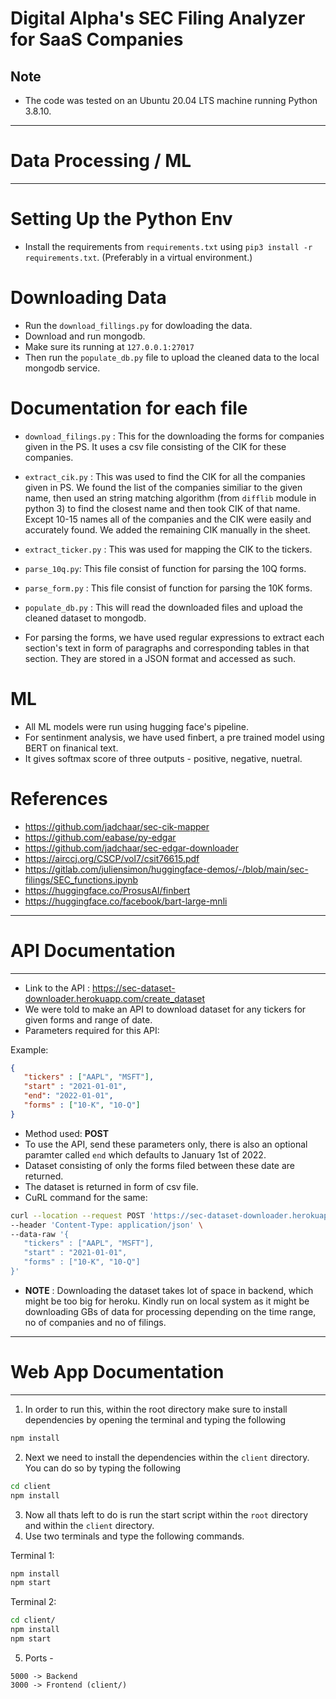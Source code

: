 # Digital Alpha's SEC Filing Analyzer for SaaS Companies


## Note

- The code was tested on an Ubuntu 20.04 LTS machine running Python 3.8.10.

---

# Data Processing / ML

---

# Setting Up the Python Env

- Install the requirements from `requirements.txt` using `pip3 install -r requirements.txt`. (Preferably in a virtual environment.)

# Downloading Data

- Run the `download_fillings.py` for dowloading the data.
- Download and run mongodb.
- Make sure its running at `127.0.0.1:27017`
- Then run the `populate_db.py` file to upload the cleaned data to the local mongodb service.

# Documentation for each file

- `download_filings.py` : This for the downloading the forms for companies given in the PS. It uses a csv file consisting of the CIK for these companies.
- `extract_cik.py` : This was used to find the CIK for all the companies given in PS. We found the list of the companies similiar to the given name, then used an string matching algorithm (from `difflib` module in python 3) to find the closest name and then took CIK of that name. Except 10-15 names all of the companies and the CIK were easily and accurately found. We added the remaining CIK manually in the sheet.
- `extract_ticker.py` : This was used for mapping the CIK to the tickers.
- `parse_10q.py`: This file consist of function for parsing the 10Q forms.
- `parse_form.py` : This file consist of function for parsing the 10K forms.
- `populate_db.py` : This will read the downloaded files and upload the cleaned dataset to mongodb.

- For parsing the forms, we have used regular expressions to extract each section's text in form of paragraphs and corresponding tables in that section. They are stored in a JSON format and accessed as such.

# ML

- All ML models were run using hugging face's pipeline.
- For sentinment analysis, we have used finbert, a pre trained model using BERT on finanical text.
- It gives softmax score of three outputs - positive, negative, nuetral.

# References

- https://github.com/jadchaar/sec-cik-mapper
- https://github.com/eabase/py-edgar
- https://github.com/jadchaar/sec-edgar-downloader
- https://airccj.org/CSCP/vol7/csit76615.pdf
- https://gitlab.com/juliensimon/huggingface-demos/-/blob/main/sec-filings/SEC_functions.ipynb
- https://huggingface.co/ProsusAI/finbert
- https://huggingface.co/facebook/bart-large-mnli

---

# API Documentation

---

- Link to the API : https://sec-dataset-downloader.herokuapp.com/create_dataset
- We were told to make an API to download dataset for any tickers for given forms and range of date.
- Parameters required for this API:

Example:

```json
{
   "tickers" : ["AAPL", "MSFT"],
   "start" : "2021-01-01",
   "end": "2022-01-01",
   "forms" : ["10-K", "10-Q"]
}
```

- Method used: **POST**
- To use the API, send these parameters only, there is also an optional paramter called `end` which defaults to January 1st of 2022.
- Dataset consisting of only the forms filed between these date are returned.
- The dataset is returned in form of csv file.
- CuRL command for the same:

```bash
curl --location --request POST 'https://sec-dataset-downloader.herokuapp.com/create_dataset' \
--header 'Content-Type: application/json' \
--data-raw '{
   "tickers" : ["AAPL", "MSFT"],
   "start" : "2021-01-01",
   "forms" : ["10-K", "10-Q"]
}'
```

- **NOTE** : Downloading the dataset takes lot of space in backend, which might be too big for heroku. Kindly run on local system as it might be downloading GBs of data for processing depending on the time range, no of companies and no of filings.

---

# Web App Documentation

--- 

1) In order to run this, within the root directory make sure to install dependencies by opening the terminal and typing the following

```bash
npm install
```

2) Next we need to install the dependencies within the `client` directory. You can do so by typing the following

```bash
cd client
npm install
```

3) Now all thats left to do is run the start script within the `root` directory and within the `client` directory. 
4) Use two terminals and type the following commands.

Terminal 1:

```bash
npm install
npm start
```

Terminal 2:

```bash
cd client/
npm install
npm start
```

5) Ports -

```
5000 -> Backend
3000 -> Frontend (client/)
```
